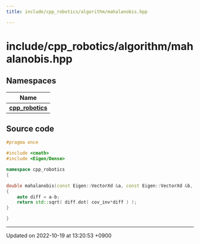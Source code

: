 ```yaml
---
title: include/cpp_robotics/algorithm/mahalanobis.hpp

---
```


# include/cpp_robotics/algorithm/mahalanobis.hpp



## Namespaces

| Name           |
| -------------- |
| **[cpp_robotics](/cpp_robotics/doxybook/Namespaces/namespacecpp__robotics/)**  |




## Source code

```cpp
#pragma once

#include <cmath>
#include <Eigen/Dense>

namespace cpp_robotics
{

double mahalanobis(const Eigen::VectorXd &a, const Eigen::VectorXd &b, const Eigen::MatrixXd cov_inv)
{
    auto diff = a-b;
    return std::sqrt( diff.dot( cov_inv*diff ) );
}

}
```


-------------------------------

Updated on 2022-10-19 at 13:20:53 +0900
